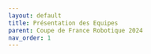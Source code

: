 ```yaml
---
layout: default
title: Présentation des Equipes
parent: Coupe de France Robotique 2024
nav_order: 1
---
```


